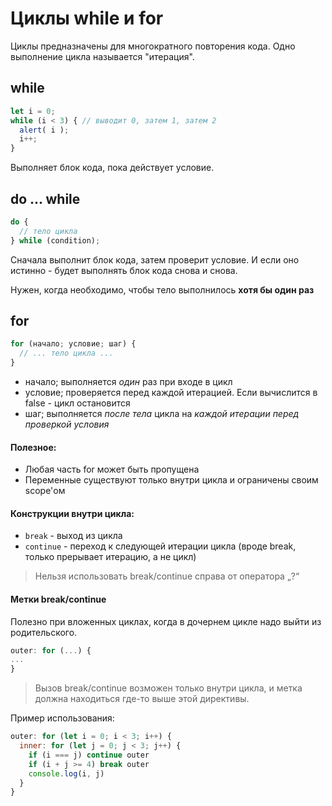# Циклы while и for

Циклы предназначены для многократного повторения кода. Одно выполнение цикла
называется "итерация".

## while
```js
let i = 0;
while (i < 3) { // выводит 0, затем 1, затем 2
  alert( i );
  i++;
}
```

Выполняет блок кода, пока действует условие.

## do ... while

```js
do {
  // тело цикла
} while (condition);
```

Сначала выполнит блок кода, затем проверит условие. И если оно истинно - 
будет выполнять блок кода снова и снова.

Нужен, когда необходимо, чтобы тело выполнилось **хотя бы один раз**

## for

```js
for (начало; условие; шаг) {
  // ... тело цикла ...
}
```

- начало; выполняется *один* раз при входе в цикл
- условие; проверяется перед каждой итерацией. Если вычислится в false - цикл остановится
- шаг; выполняется *после тела* цикла на *каждой итерации перед проверкой условия*

#### Полезное:
- Любая часть for может быть пропущена
- Переменные существуют только внутри цикла и ограничены своим scope'ом

#### Конструкции внутри цикла:

- `break` - выход из цикла
- `continue` - переход к следующей итерации цикла (вроде break, только прерывает итерацию, а не цикл)

> Нельзя использовать break/continue справа от оператора „?“

#### Метки break/continue

Полезно при вложенных циклах, когда в дочернем цикле надо выйти из родительского.

```js
outer: for (...) {
...
}
```

> Вызов break/continue возможен только внутри цикла, и метка должна находиться где-то выше этой директивы.

Пример использования:

```js
outer: for (let i = 0; i < 3; i++) {
  inner: for (let j = 0; j < 3; j++) {
    if (i === j) continue outer
    if (i + j >= 4) break outer
    console.log(i, j)
  }
}
```
